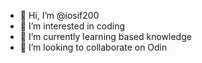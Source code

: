 - 👋 Hi, I’m @iosif200
- 👀 I’m interested in coding 
- 🌱 I’m currently learning based knowledge 
- 💞️ I’m looking to collaborate on Odin

<!---
iosif200/iosif200 is a ✨ special ✨ repository because its `README.md` (this file) appears on your GitHub profile.
You can click the Preview link to take a look at your changes.
--->
